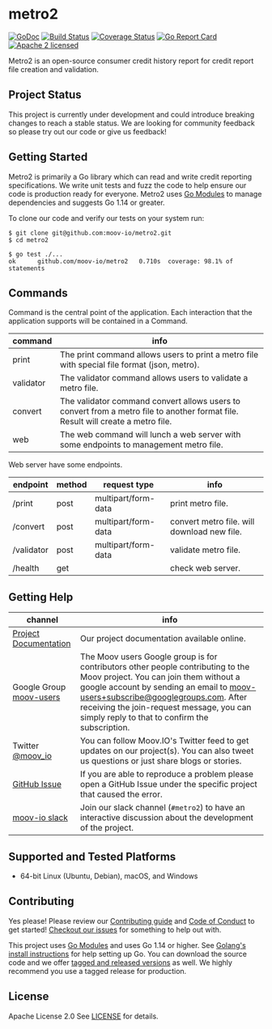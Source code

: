 # metro2

[![GoDoc](https://godoc.org/github.com/moov-io/metro2?status.svg)](https://godoc.org/github.com/moov-io/metro2)
[![Build Status](https://travis-ci.com/moov-io/metro2.svg?branch=master)](https://travis-ci.com/moov-io/metro2)
[![Coverage Status](https://codecov.io/gh/moov-io/metro2/branch/master/graph/badge.svg)](https://codecov.io/gh/moov-io/metro2)
[![Go Report Card](https://goreportcard.com/badge/github.com/moov-io/metro2)](https://goreportcard.com/report/github.com/moov-io/metro2)
[![Apache 2 licensed](https://img.shields.io/badge/license-Apache2-blue.svg)](https://raw.githubusercontent.com/moov-io/metro2/master/LICENSE)

Metro2 is an open-source consumer credit history report for credit report file creation and validation.

## Project Status

This project is currently under development and could introduce breaking changes to reach a stable status. We are looking for community feedback so please try out our code or give us feedback!

## Getting Started

Metro2 is primarily a Go library which can read and write credit reporting specifications. We write unit tests and fuzz the code to help ensure our code is production ready for everyone. Metro2 uses [Go Modules](https://github.com/golang/go/wiki/Modules) to manage dependencies and suggests Go 1.14 or greater.

To clone our code and verify our tests on your system run:

```
$ git clone git@github.com:moov-io/metro2.git
$ cd metro2

$ go test ./...
ok   	github.com/moov-io/metro2	0.710s	coverage: 98.1% of statements
```

## Commands

Command is the central point of the application. Each interaction that the application supports will be contained in a Command.

 command | info
 ------- | -------
 print | The print command allows users to print a metro file with special file format (json, metro).
 validator | The validator command allows users to validate a metro file.
 convert | The validator command convert allows users to convert from a metro file to another format file. Result will create a metro file.
 web | The web command will lunch a web server with some endpoints to management metro file.
 
Web server have some endpoints.
 
 endpoint | method | request type | info
 ------- | ------- | ------- | -------
 /print | post | multipart/form-data | print metro file.
 /convert | post | multipart/form-data | convert metro file. will download new file.
 /validator | post | multipart/form-data | validate metro file.
 /health |  get | | check web server.

## Getting Help

 channel | info
 ------- | -------
 [Project Documentation](https://docs.moov.io/) | Our project documentation available online.
 Google Group [moov-users](https://groups.google.com/forum/#!forum/moov-users)| The Moov users Google group is for contributors other people contributing to the Moov project. You can join them without a google account by sending an email to [moov-users+subscribe@googlegroups.com](mailto:moov-users+subscribe@googlegroups.com). After receiving the join-request message, you can simply reply to that to confirm the subscription.
Twitter [@moov_io](https://twitter.com/moov_io)	| You can follow Moov.IO's Twitter feed to get updates on our project(s). You can also tweet us questions or just share blogs or stories.
[GitHub Issue](https://github.com/moov-io) | If you are able to reproduce a problem please open a GitHub Issue under the specific project that caused the error.
[moov-io slack](https://slack.moov.io/) | Join our slack channel (`#metro2`) to have an interactive discussion about the development of the project.

## Supported and Tested Platforms

- 64-bit Linux (Ubuntu, Debian), macOS, and Windows

## Contributing

Yes please! Please review our [Contributing guide](CONTRIBUTING.md) and [Code of Conduct](https://github.com/moov-io/ach/blob/master/CODE_OF_CONDUCT.md) to get started! [Checkout our issues](https://github.com/moov-io/metro2/issues) for something to help out with.

This project uses [Go Modules](https://github.com/golang/go/wiki/Modules) and uses Go 1.14 or higher. See [Golang's install instructions](https://golang.org/doc/install) for help setting up Go. You can download the source code and we offer [tagged and released versions](https://github.com/moov-io/metro2/releases/latest) as well. We highly recommend you use a tagged release for production.

## License

Apache License 2.0 See [LICENSE](LICENSE) for details.
